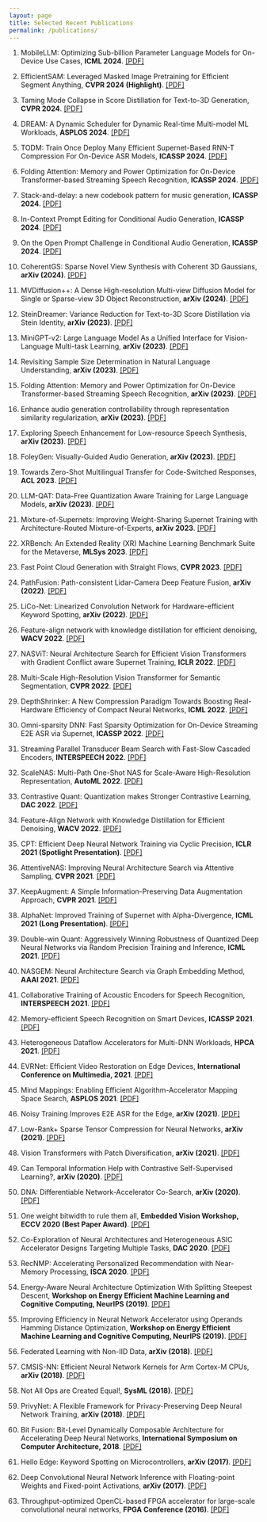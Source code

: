 ```yaml
---
layout: page
title: Selected Recent Publications
permalink: /publications/
---
```

1. MobileLLM: Optimizing Sub-billion Parameter Language Models for On-Device Use Cases,
**ICML 2024**. [[PDF]](https://arxiv.org/pdf/2402.14905)

1. EfficientSAM: Leveraged Masked Image Pretraining for Efficient Segment Anything,
**CVPR 2024 (Highlight)**. [[PDF]](https://arxiv.org/pdf/2312.00863)

1. Taming Mode Collapse in Score Distillation for Text-to-3D Generation,
**CVPR 2024**. [[PDF]](https://arxiv.org/pdf/2401.00909.pdf)

1. DREAM: A Dynamic Scheduler for Dynamic Real-time Multi-model ML Workloads,
**ASPLOS 2024**. [[PDF]](https://arxiv.org/pdf/2212.03414)

1. TODM: Train Once Deploy Many Efficient Supernet-Based RNN-T Compression For On-Device ASR Models,
**ICASSP 2024**. [[PDF]](https://arxiv.org/pdf/2309.01947)

1. Folding Attention: Memory and Power Optimization for On-Device Transformer-based Streaming
Speech Recognition,
**ICASSP 2024**. [[PDF]](https://arxiv.org/pdf/2309.07988)

1. Stack-and-delay: a new codebook pattern for music generation,
**ICASSP 2024**. [[PDF]](https://arxiv.org/pdf/2309.08804)

1. In-Context Prompt Editing for Conditional Audio Generation,
**ICASSP 2024**. [[PDF]](https://arxiv.org/pdf/2311.00895)

1. On the Open Prompt Challenge in Conditional Audio Generation,
**ICASSP 2024**. [[PDF]](https://arxiv.org/pdf/2311.00897)

1. CoherentGS: Sparse Novel View Synthesis with Coherent 3D Gaussians,
**arXiv (2024)**. [[PDF]](https://arxiv.org/pdf/2403.19495)

1. MVDiffusion++: A Dense High-resolution Multi-view Diffusion Model for Single or 
Sparse-view 3D Object Reconstruction,
**arXiv (2024)**. [[PDF]](https://arxiv.org/pdf/2402.12712)

1. SteinDreamer: Variance Reduction for Text-to-3D Score Distillation via Stein Identity, 
**arXiv (2023)**. [[PDF]](https://arxiv.org/pdf/2401.00604.pdf)

1. MiniGPT-v2: Large Language Model As a Unified Interface for Vision-Language Multi-task Learning,
**arXiv (2023)**. [[PDF]](https://arxiv.org/pdf/2310.09478.pdf)

1. Revisiting Sample Size Determination in Natural Language Understanding,
**arXiv (2023)**. [[PDF]](https://arxiv.org/pdf/2307.00374.pdf)

1. Folding Attention: Memory and Power Optimization for On-Device Transformer-based Streaming Speech Recognition,
**arXiv (2023)**. [[PDF]](https://arxiv.org/pdf/2309.07988.pdf)

1. Enhance audio generation controllability through representation similarity regularization,
**arXiv (2023)**. [[PDF]](https://arxiv.org/pdf/2309.08773.pdf)

1. Exploring Speech Enhancement for Low-resource Speech Synthesis,
**arXiv (2023)**. [[PDF]](https://arxiv.org/pdf/2309.10795.pdf)

1. FoleyGen: Visually-Guided Audio Generation,
**arXiv (2023)**. [[PDF]](https://arxiv.org/pdf/2309.10537.pdf)

1. Towards Zero-Shot Multilingual Transfer for Code-Switched Responses,
**ACL 2023**. [[PDF]](https://aclanthology.org/2023.acl-long.417.pdf)

1. LLM-QAT: Data-Free Quantization Aware Training for Large Language Models,
**arXiv (2023)**. [[PDF]](https://arxiv.org/pdf/2305.17888.pdf)

1. Mixture-of-Supernets: Improving Weight-Sharing Supernet Training with Architecture-Routed Mixture-of-Experts,
**arXiv 2023**. [[PDF]](https://arxiv.org/pdf/2306.04845.pdf)

1. XRBench: An Extended Reality (XR) Machine Learning Benchmark Suite for the Metaverse,
**MLSys 2023**. [[PDF]](https://arxiv.org/pdf/2211.08675.pdf)

1. Fast Point Cloud Generation with Straight Flows,
**CVPR 2023**. [[PDF]](https://arxiv.org/pdf/2212.01747.pdf)

1. PathFusion: Path-consistent Lidar-Camera Deep Feature Fusion,
**arXiv (2022)**. [[PDF]](https://arxiv.org/pdf/2212.06244.pdf)

1. LiCo-Net: Linearized Convolution Network for Hardware-efficient Keyword Spotting,
**arXiv (2022)**. [[PDF]](https://arxiv.org/pdf/2211.04635.pdf)

1. Feature-align network with knowledge distillation for efficient denoising,
**WACV 2022**. [[PDF]](https://openaccess.thecvf.com/content/WACV2022W/WACI/papers/Young_Feature-Align_Network_With_Knowledge_Distillation_for_Efficient_Denoising_WACVW_2022_paper.pdf)

1. NASViT: Neural Architecture Search for Efficient Vision Transformers with Gradient Conflict aware Supernet Training,
**ICLR 2022**. [[PDF]](https://openreview.net/pdf?id=Qaw16njk6L)

1. Multi-Scale High-Resolution Vision Transformer for Semantic Segmentation,
**CVPR 2022**. [[PDF]](http://128.84.4.34/pdf/2111.01236)

1. DepthShrinker: A New Compression Paradigm Towards Boosting Real-Hardware Efficiency of Compact Neural Networks,
**ICML 2022**. [[PDF]](https://arxiv.org/pdf/2206.00843.pdf)

1. Omni-sparsity DNN: Fast Sparsity Optimization for On-Device Streaming E2E ASR via Supernet,
**ICASSP 2022**. [[PDF]](https://arxiv.org/pdf/2110.08352.pdf)

1. Streaming Parallel Transducer Beam Search with Fast-Slow Cascaded Encoders,
**INTERSPEECH 2022**. [[PDF]](https://www.isca-speech.org/archive/pdfs/interspeech_2022/mahadeokar22_interspeech.pdf)

1. ScaleNAS: Multi-Path One-Shot NAS for Scale-Aware High-Resolution Representation,
**AutoML 2022**. [[PDF]](https://openreview.net/pdf?id=BWfeZ6SIlq)

1. Contrastive Quant: Quantization makes Stronger Contrastive Learning,
**DAC 2022**. [[PDF]](https://dl.acm.org/doi/abs/10.1145/3489517.3530419)

1. Feature-Align Network with Knowledge Distillation for Efficient Denoising,
**WACV 2022**. [[PDF]](https://openaccess.thecvf.com/content/WACV2022W/WACI/papers/Young_Feature-Align_Network_With_Knowledge_Distillation_for_Efficient_Denoising_WACVW_2022_paper.pdf)

1. CPT: Efficient Deep Neural Network Training via Cyclic Precision,
**ICLR 2021 (Spotlight Presentation)**. [[PDF]](https://arxiv.org/pdf/2101.09868.pdf)

1. AttentiveNAS: Improving Neural Architecture Search via Attentive Sampling,
**CVPR 2021**. [[PDF]](https://arxiv.org/pdf/2011.09011.pdf)

1. KeepAugment: A Simple Information-Preserving Data Augmentation Approach,
**CVPR 2021**. [[PDF]](https://arxiv.org/pdf/2011.11778.pdf)

1. AlphaNet: Improved Training of Supernet with Alpha-Divergence,
**ICML 2021 (Long Presentation)**. [[PDF]](https://arxiv.org/pdf/2102.07954.pdf)

1. Double-win Quant: Aggressively Winning Robustness of Quantized Deep Neural Networks via Random Precision Training and Inference,
**ICML 2021**. [[PDF]](http://proceedings.mlr.press/v139/fu21c/fu21c.pdf)

1. NASGEM: Neural Architecture Search via Graph Embedding Method,
**AAAI 2021**. [[PDF]](https://arxiv.org/pdf/2007.04452.pdf)

1. Collaborative Training of Acoustic Encoders for Speech Recognition,
**INTERSPEECH 2021**. [[PDF]](https://arxiv.org/pdf/2106.08960.pdf)

1. Memory-efficient Speech Recognition on Smart Devices,
**ICASSP 2021**. [[PDF]](https://arxiv.org/pdf/2102.11531.pdf)

1. Heterogeneous Dataflow Accelerators for Multi-DNN Workloads,
**HPCA 2021**. [[PDF]](https://arxiv.org/pdf/1909.07437.pdf)

1. EVRNet: Efficient Video Restoration on Edge Devices,
**International Conference on Multimedia, 2021**. [[PDF]](https://arxiv.org/pdf/2012.02228.pdf)

1. Mind Mappings: Enabling Efficient Algorithm-Accelerator Mapping Space Search,
**ASPLOS 2021**. [[PDF]](https://arxiv.org/pdf/2103.01489.pdf)

1. Noisy Training Improves E2E ASR for the Edge,
**arXiv (2021)**. [[PDF]](https://arxiv.org/pdf/2107.04677.pdf)

1. Low-Rank+ Sparse Tensor Compression for Neural Networks,
**arXiv (2021)**. [[PDF]](https://arxiv.org/pdf/2111.01697.pdf)

1. Vision Transformers with Patch Diversification,
**arXiv (2021)**. [[PDF]](https://arxiv.org/pdf/2104.12753.pdf)

1. Can Temporal Information Help with Contrastive Self-Supervised Learning?,
**arXiv (2020)**. [[PDF]](https://arxiv.org/pdf/2011.13046.pdf)

1. DNA: Differentiable Network-Accelerator Co-Search,
**arXiv (2020)**. [[PDF]](https://arxiv.org/pdf/2010.14778.pdf)

1. One weight bitwidth to rule them all,
**Embedded Vision Workshop, ECCV 2020 (Best Paper Award)**. [[PDF]](https://arxiv.org/pdf/2008.09916.pdf)

1. Co-Exploration of Neural Architectures and Heterogeneous ASIC Accelerator 
Designs Targeting Multiple Tasks,
**DAC 2020**. [[PDF]](https://arxiv.org/pdf/2002.04116.pdf)

1. RecNMP: Accelerating Personalized Recommendation with Near-Memory Processing,
**ISCA 2020**. [[PDF]](https://arxiv.org/pdf/1912.12953.pdf)

1. Energy-Aware Neural Architecture Optimization With Splitting Steepest Descent, 
**Workshop on Energy Efficient Machine Learning and Cognitive Computing, NeurIPS (2019)**. [[PDF]](https://arxiv.org/pdf/1910.03103.pdf)

1. Improving Efficiency in Neural Network Accelerator using Operands Hamming Distance Optimization,
**Workshop on Energy Efficient Machine Learning and Cognitive Computing, NeurIPS (2019)**. [[PDF]](https://arxiv.org/pdf/2002.05293.pdf)

1. Federated Learning with Non-IID Data,
**arXiv (2018)**. [[PDF]](https://arxiv.org/pdf/1806.00582.pdf)

1. CMSIS-NN: Efficient Neural Network Kernels for Arm Cortex-M CPUs,
**arXiv (2018)**. [[PDF]](https://arxiv.org/pdf/1801.06601.pdf)

1. Not All Ops are Created Equal!,
**SysML (2018)**. [[PDF]](https://arxiv.org/pdf/1801.04326.pdf)

1. PrivyNet: A Flexible Framework for Privacy-Preserving Deep Neural Network Training,
**arXiv (2018)**. [[PDF]](https://arxiv.org/pdf/1709.06161.pdf)

1. Bit Fusion: Bit-Level Dynamically Composable Architecture for Accelerating Deep Neural Networks, 
**International Symposium on Computer Architecture, 2018**. [[PDF]](https://arxiv.org/pdf/1712.01507.pdf)

1. Hello Edge: Keyword Spotting on Microcontrollers, 
**arXiv (2017)**. [[PDF]](https://arxiv.org/pdf/1711.07128.pdf)

1. Deep Convolutional Neural Network Inference with Floating-point Weights and Fixed-point Activations,
**arXiv (2017)**. [[PDF]](https://arxiv.org/pdf/1703.03073.pdf)

1. Throughput-optimized OpenCL-based FPGA accelerator for large-scale convolutional neural networks,
**FPGA Conference (2016)**. [[PDF]](https://dl.acm.org/citation.cfm?id=2847276)
